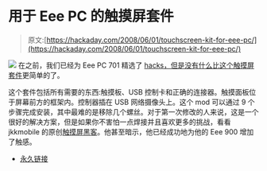 # 用于 Eee PC 的触摸屏套件

> 原文:[https://hackaday.com/2008/06/01/touchscreen-kit-for-eee-pc/](https://hackaday.com/2008/06/01/touchscreen-kit-for-eee-pc/)

![](../Images/b73d4888c5124a4685bafa56ba142363.png)
在之前，我们已经为 Eee PC 701 精选了 [hacks，但是没有什么比](http://www.hackaday.com/2008/01/19/add-everything-to-your-eeepc/)[这个触摸屏套件](http://jkkmobile.blogspot.com/2008/06/easy-to-add-touch-screen-kit-for-asus.html)更简单的了。

这个套件包括所有需要的东西:触摸板、USB 控制卡和正确的连接器。触摸面板位于屏幕前方的框架内。控制器插在 USB 网络摄像头上。这个 mod 可以通过 9 个步骤完成安装，其中最难的是移除几个螺丝。对于第一次修改的人来说，这是一个很好的解决方案，但是如果你不害怕一点焊接并且喜欢更多的挑战，看看 jkkmobile 的原创[触摸屏黑客](http://jkkmobile.blogspot.com/2007/12/asus-eee-pc-with-touch-screen.html)。他甚至暗示，他已经成功地为他的 Eee 900 增加了触感。

*   [永久链接](http://jkkmobile.blogspot.com/2008/06/easy-to-add-touch-screen-kit-for-asus.html)